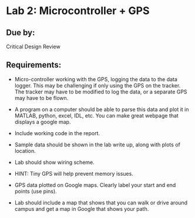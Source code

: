 
# Lab 2:  Microcontroller + GPS

## Due by:

Critical Design Review

## Requirements:

- Micro-controller working with the GPS, logging the data to the data
      logger. This may be challenging if only using the GPS on the
      tracker. The tracker may have to be modified to log the data, or
      a separate GPS may have to be flown.

- A program on a computer should be able to parse this data and plot
      it in MATLAB, python, excel, IDL, etc.  You can make great
      webpage that displays a google map.

- Include working code in the report.

- Sample data should be shown in the lab write up, along with
      plots of location.

- Lab should show wiring scheme.  

- HINT: Tiny GPS will help prevent memory issues.

- GPS data plotted on Google maps. Clearly label your start
      and end points (use pins).

- Lab should include a map that shows that you can walk or
     drive around campus and get a map in Google that shows your path.

